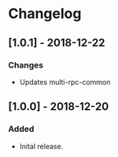 # Changelog

## [1.0.1] - 2018-12-22
### Changes
- Updates multi-rpc-common

## [1.0.0] - 2018-12-20
### Added
- Inital release.